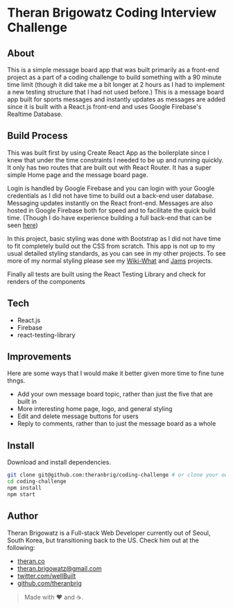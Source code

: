 # Theran Brigowatz Coding Interview Challenge

## About

This is a simple message board app that was built primarily as a front-end project as a part of a coding challenge to build something with a 90 minute time limit (though it did take me a bit longer at 2 hours as I had to implement a new testing structure that I had not used before.)  This is a message board app built for sports messages and instantly updates as messages are added since it is built with a React.js front-end and uses Google Firebase's Realtime Database.

## Build Process

This was built first by using Create React App as the boilerplate since I knew that under the time constraints I needed to be up and running quickly.  It only has two routes that are built out with React Router.  It has a super simple Home page and the message board page.

Login is handled by Google Firebase and you can login with your Google credentials as I did not have time to build out a back-end user database. Messaging updates instantly on the React front-end.  Messages are also hosted in Google Firebase both for speed and to facilitate the quick build time. (Though I do have experience building a full back-end that can be seen [here](https://github.com/theranbrig/wiki-what))

In this project, basic styling was done with Bootstrap as I did not have time to fit completely build out the CSS from scratch.  This app is not up to my usual detailed styling standards, as you can see in my other projects.  To see more of my normal styling please see my [Wiki-What](https://github.com/theranbrig/wiki-what) and [Jams](https://github.com/theranbrig/bloc-jams) projects.

Finally all tests are built using the React Testing Library and check for renders of the components

## Tech

* React.js
* Firebase
* react-testing-library

## Improvements

Here are some ways that I would make it better given more time to fine tune thngs.
* Add your own message board topic, rather than just the five that are built in
* More interesting home page, logo, and general styling
* Edit and delete message buttons for users
* Reply to comments, rather than to just the message board as a whole

## Install

Download and install dependencies.

```sh
git clone git@github.com:theranbrig/coding-challenge # or clone your own fork
cd coding-challenge
npm install
npm start
```

## Author

Theran Brigowatz is a Full-stack Web Developer currently out of Seoul, South Korea, but transitioning back to the US.  Check him out at the following:

* [theran.co](https://www.theran.co)
* theran.brigowatz@gmail.com
* [twitter.com/wellBuilt](https://www.twitter.com/wellBuilt)
* [github.com/theranbrig](https://www.github.com/theranbrig)

> Made with :heart: and :coffee:.
